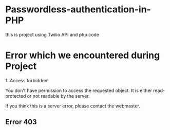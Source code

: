 # Passwordless-authentication-in-PHP
this is project using Twilio API and php code
# Error which we encountered during Project
1::Access forbidden!

You don't have permission to access the requested object. It is either read-protected or not readable by the server.

If you think this is a server error, please contact the webmaster.

Error 403
-----------------------------------------------------------------------------------------------------------------------------------
